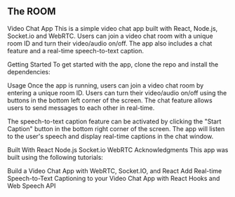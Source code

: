 ## The ROOM

Video Chat App
This is a simple video chat app built with React, Node.js, Socket.io and WebRTC. Users can join a video chat room with a unique room ID and turn their video/audio on/off. The app also includes a chat feature and a real-time speech-to-text caption.

Getting Started
To get started with the app, clone the repo and install the dependencies:

Usage
Once the app is running, users can join a video chat room by entering a unique room ID. Users can turn their video/audio on/off using the buttons in the bottom left corner of the screen. The chat feature allows users to send messages to each other in real-time.

The speech-to-text caption feature can be activated by clicking the "Start Caption" button in the bottom right corner of the screen. The app will listen to the user's speech and display real-time captions in the chat window.

Built With
React
Node.js
Socket.io
WebRTC
Acknowledgments
This app was built using the following tutorials:

Build a Video Chat App with WebRTC, Socket.IO, and React
Add Real-time Speech-to-Text Captioning to your Video Chat App with React Hooks and Web Speech API